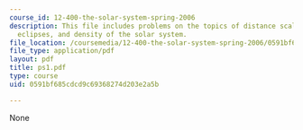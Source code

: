 ```yaml
---
course_id: 12-400-the-solar-system-spring-2006
description: This file includes problems on the topics of distance scales, spacecraft,
  eclipses, and density of the solar system.
file_location: /coursemedia/12-400-the-solar-system-spring-2006/0591bf685cdcd9c69368274d203e2a5b_ps1.pdf
file_type: application/pdf
layout: pdf
title: ps1.pdf
type: course
uid: 0591bf685cdcd9c69368274d203e2a5b

---
```

None